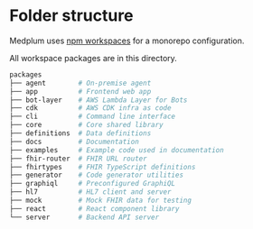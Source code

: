 # Folder structure

Medplum uses [npm workspaces](https://docs.npmjs.com/cli/v8/using-npm/workspaces) for a monorepo configuration.

All workspace packages are in this directory.

```sh
packages
├── agent        # On-premise agent
├── app          # Frontend web app
├── bot-layer    # AWS Lambda Layer for Bots
├── cdk          # AWS CDK infra as code
├── cli          # Command line interface
├── core         # Core shared library
├── definitions  # Data definitions
├── docs         # Documentation
├── examples     # Example code used in documentation
├── fhir-router  # FHIR URL router
├── fhirtypes    # FHIR TypeScript definitions
├── generator    # Code generator utilities
├── graphiql     # Preconfigured GraphiQL
├── hl7          # HL7 client and server
├── mock         # Mock FHIR data for testing
├── react        # React component library
└── server       # Backend API server
```
